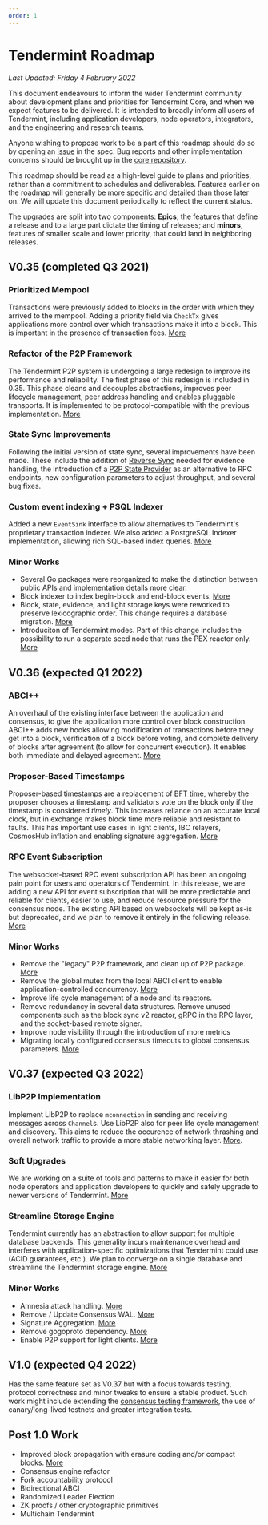 ```yaml
---
order: 1
---
```


# Tendermint Roadmap

*Last Updated: Friday 4 February 2022*

This document endeavours to inform the wider Tendermint community about development plans and priorities for Tendermint Core, and when we expect features to be delivered. It is intended to broadly inform all users of Tendermint, including application developers, node operators, integrators, and the engineering and research teams.

Anyone wishing to propose work to be a part of this roadmap should do so by opening an [issue](https://github.com/tendermint/spec/issues/new/choose) in the spec. Bug reports and other implementation concerns should be brought up in the [core repository](https://github.com/tendermint/tendermint).

This roadmap should be read as a high-level guide to plans and priorities, rather than a commitment to schedules and deliverables. Features earlier on the roadmap will generally be more specific and detailed than those later on. We will update this document periodically to reflect the current status.

The upgrades are split into two components: **Epics**, the features that define a release and to a large part dictate the timing of releases; and **minors**, features of smaller scale and lower priority, that could land in neighboring releases.

## V0.35 (completed Q3 2021)

### Prioritized Mempool

Transactions were previously added to blocks in the order with which they arrived to the mempool. Adding a priority field via `CheckTx` gives applications more control over which transactions make it into a block. This is important in the presence of transaction fees. [More](https://github.com/tendermint/tendermint/blob/master/docs/architecture/adr-067-mempool-refactor.md)

### Refactor of the P2P Framework

The Tendermint P2P system is undergoing a large redesign to improve its performance and reliability. The first phase of this redesign is included in 0.35. This phase cleans and decouples abstractions, improves peer lifecycle management, peer address handling and enables pluggable transports. It is implemented to be protocol-compatible with the previous implementation. [More](https://github.com/tendermint/tendermint/blob/master/docs/architecture/adr-062-p2p-architecture.md)

### State Sync Improvements

Following the initial version of state sync, several improvements have been made. These include the addition of [Reverse Sync](https://github.com/tendermint/tendermint/blob/master/docs/architecture/adr-068-reverse-sync.md) needed for evidence handling, the introduction of a [P2P State Provider](https://github.com/tendermint/tendermint/pull/6807) as an alternative to RPC endpoints, new configuration parameters to adjust throughput, and several bug fixes.

### Custom event indexing + PSQL Indexer

Added a new `EventSink` interface to allow alternatives to Tendermint's proprietary transaction indexer. We also added a PostgreSQL Indexer implementation, allowing rich SQL-based index queries. [More](https://github.com/tendermint/tendermint/blob/master/docs/architecture/adr-065-custom-event-indexing.md)

### Minor Works

- Several Go packages were reorganized to make the distinction between public APIs and implementation details more clear.
- Block indexer to index begin-block and end-block events. [More](https://github.com/tendermint/tendermint/pull/6226)
- Block, state, evidence, and light storage keys were reworked to preserve lexicographic order. This change requires a database migration. [More](https://github.com/tendermint/tendermint/pull/5771)
- Introduciton of Tendermint modes. Part of this change includes the possibility to run a separate seed node that runs the PEX reactor only. [More](https://github.com/tendermint/tendermint/blob/master/docs/architecture/adr-052-tendermint-mode.md)

## V0.36 (expected Q1 2022)

### ABCI++

An overhaul of the existing interface between the application and consensus, to give the application more control over block construction. ABCI++ adds new hooks allowing modification of transactions before they get into a block, verification of a block before voting, and complete delivery of blocks after agreement (to allow for concurrent execution). It enables both immediate and delayed agreement. [More](https://github.com/tendermint/spec/blob/master/spec/abci++/README.md)

### Proposer-Based Timestamps

Proposer-based timestamps are a replacement of [BFT time](https://docs.tendermint.com/master/spec/consensus/bft-time.html), whereby the proposer chooses a timestamp and validators vote on the block only if the timestamp is considered *timely*. This increases reliance on an accurate local clock, but in exchange makes block time more reliable and resistant to faults. This has important use cases in light clients, IBC relayers, CosmosHub inflation and enabling signature aggregation. [More](https://github.com/tendermint/tendermint/blob/master/docs/architecture/adr-071-proposer-based-timestamps.md)

### RPC Event Subscription

The websocket-based RPC event subscription API has been an ongoing pain point for users and operators of Tendermint. In this release, we are adding a new API for event subscription that will be more predictable and reliable for clients, easier to use, and reduce resource pressure for the consensus node. The existing API based on websockets will be kept as-is but deprecated, and we plan to remove it entirely in the following release.  [More](https://github.com/tendermint/tendermint/blob/master/docs/architecture/adr-075-rpc-subscription.md)

### Minor Works

- Remove the "legacy" P2P framework, and clean up of P2P package. [More](https://github.com/tendermint/tendermint/issues/5670)
- Remove the global mutex from the local ABCI client to enable application-controlled concurrency. [More](https://github.com/tendermint/tendermint/issues/7073)
- Improve life cycle management of a node and its reactors.
- Remove redundancy in several data structures. Remove unused components such as the block sync v2 reactor, gRPC in the RPC layer, and the socket-based remote signer.
- Improve node visibility through the introduction of more metrics
- Migrating locally configured consensus timeouts to global consensus parameters. [More](https://github.com/tendermint/tendermint/blob/master/docs/architecture/adr-074-timeout-params.md)

## V0.37 (expected Q3 2022)

### LibP2P Implementation

Implement LibP2P to replace `mconnection` in sending and receiving messages across `Channel`s. Use LibP2P also for peer life cycle management and discovery. This aims to reduce the occurence of network thrashing and overall network traffic to provide a more stable networking layer. [More](https://github.com/tendermint/tendermint/blob/master/docs/architecture/adr-073-libp2p.md).

### Soft Upgrades

We are working on a suite of tools and patterns to make it easier for both node operators and application developers to quickly and safely upgrade to newer versions of Tendermint. [More](https://github.com/tendermint/spec/pull/222)

### Streamline Storage Engine

Tendermint currently has an abstraction to allow support for multiple database backends. This generality incurs maintenance overhead and interferes with application-specific optimizations that Tendermint could use (ACID guarantees, etc.). We plan to converge on a single database and streamline the Tendermint storage engine. [More](https://github.com/tendermint/tendermint/pull/6897)

### Minor Works

- Amnesia attack handling. [More](https://github.com/tendermint/tendermint/issues/5270)
- Remove / Update Consensus WAL. [More](https://github.com/tendermint/tendermint/issues/6397)
- Signature Aggregation. [More](https://github.com/tendermint/tendermint/issues/1319)
- Remove gogoproto dependency. [More](https://github.com/tendermint/tendermint/issues/5446)
- Enable P2P support for light clients. [More](https://github.com/tendermint/tendermint/blob/master/docs/rfc/rfc-010-p2p-light-client.rst)

## V1.0 (expected Q4 2022)

Has the same feature set as V0.37 but with a focus towards testing, protocol correctness and minor tweaks to ensure a stable product. Such work might include extending the [consensus testing framework](https://github.com/tendermint/tendermint/issues/5920), the use of canary/long-lived testnets and greater integration tests.

## Post 1.0 Work

- Improved block propagation with erasure coding and/or compact blocks. [More](https://github.com/tendermint/spec/issues/347)
- Consensus engine refactor
- Fork accountability protocol
- Bidirectional ABCI
- Randomized Leader Election
- ZK proofs / other cryptographic primitives
- Multichain Tendermint

